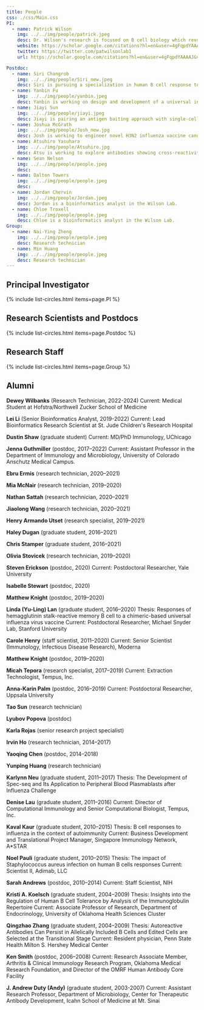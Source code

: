 ```yaml
---
title: People
css: ./css/Main.css
PI:
  - name: Patrick Wilson
    img: ../../img/people/patrick.jpeg
    desc: Dr. Wilson's research is focused on B cell biology which revolves around the specificity of expressed antibody molecules. 
    website: https://scholar.google.com/citations?hl=en&user=4gFqpdYAAAAJ&view_op=list_works
    twitter: https://twitter.com/patwilsonlab1
    url: https://scholar.google.com/citations?hl=en&user=4gFqpdYAAAAJ&view_op=list_works

Postdoc:
  - name: Siri Changrob
    img: ../../img/people/Siri_new.jpeg
    desc: Siri is pursuing a specialization in human B cell response to infectious diseases, particularly in the context of human coronaviruses and influenza. Her work aims to understand the diversity of B cells and their antibody responses following natural infection and vaccination, with the ultimate goal of advancing vaccine design by identifying how protective antibodies are formed.
  - name: Yanbin Fu
    img: ../../img/people/yanbin.jpeg
    desc: Yanbin is working on design and development of a universal influenza vaccine that could induce broadly neutralizing antibodies directed to the HA stem portion of H3, the more lethal subtype among influenza A subtypes.
  - name: Jiayi Sun
    img: ../../img/people/jiayi.jpeg
    desc: Jiayi is pairing an antigen baiting approach with single-cell RNA-sequencing to dissect antigen-specific B cell populations in pediatric cohorts infected by influenza viruses.
  - name: Joshua McGrath
    img: ../../img/people/Josh_new.jpg
    desc: Josh is working to engineer novel H3N2 influenza vaccine candidates, and is investigating the relationship between mucosal/systemic B cell responses.
  - name: Atsuhiro Yasuhara
    img: ../../img/people/Atsuhiro.jpg
    desc: Atsu is working to explore antibodies showing cross-reactivity against a broad range of coronaviruses, and develop the universal coronavirus vaccine.
  - name: Sean Nelson
    img: ../../img/people/people.jpeg
    desc:      
  - name: Dalton Towers
    img: ../../img/people/people.jpeg
    desc:
  - name: Jordan Chervin
    img: ../../img/people/Jordan.jpeg
    desc: Jordan is a bioinformatics analyst in the Wilson Lab.
  - name: Chloe Troxell
    img: ../../img/people/people.jpeg
    desc: Chloe is a bioinformatics analyst in the Wilson Lab.
Group:
  - name: Nai-Ying Zheng
    img: ../../img/people/people.jpeg
    desc: Research technician
  - name: Min Huang
    img: ../../img/people/people.jpeg
    desc: Research technician
---
```


## Principal Investigator 

{% include list-circles.html items=page.PI %}



## Research Scientists and Postdocs

{% include list-circles.html items=page.Postdoc %}



## Research Staff

{% include list-circles.html items=page.Group %}



## Alumni
**Dewey Wilbanks** (Research Technician, 2022-2024)
  Current: Medical Student at Hofstra/Northwell Zucker School of Medicine
  
**Lei Li** (Senior Bioinformatics Analyst, 2019-2022)
  Current: Lead Bioinformatics Research Scientist at St. Jude Children's Research Hospital

**Dustin Shaw** (graduate student)
  Current: MD/PhD Immunology, UChicago

**Jenna Guthmiller** (postdoc, 2017–2022) 
 Current: Assistant Professor in the Department of Immunology and Microbiology, University of Colorado Anschutz Medical Campus.  

**Ebru Ermis** (research technician, 2020–2021)

**Mia McNair** (research technician, 2019–2020)

**Nathan Sattah** (research technician, 2020–2021)

**Jiaolong Wang** (research technician, 2020–2021)

**Henry Armando Utset** (research specialist, 2019–2021)

**Haley Dugan** (graduate student, 2016–2021)

**Chris Stamper** (graduate student, 2016–2021)

**Olivia Stovicek** (research technician, 2019–2020)

**Steven Erickson** (postdoc, 2020)
 Current: Postdoctoral Researcher, Yale University

**Isabelle Stewart** (postdoc, 2020)

**Matthew Knight** (postdoc, 2019–2020)

**Linda (Yu-Ling) Lan** (graduate student, 2016–2020)
 Thesis: Responses of hemagglutinin stalk-reactive memory B cell to a chimeric-based universal influenza virus vaccine
 Current: Postdoctoral Researcher, Michael Snyder Lab, Stanford University

**Carole Henry** (staff scientist, 2011–2020)
 Current: Senior Scientist (Immunology, Infectious Disease Research), Moderna

**Matthew Knight** (postdoc, 2019–2020)

**Micah Tepora** (research specialist, 2017–2019)
 Current: Extraction Technologist, Tempus, Inc.

**Anna-Karin Palm** (postdoc, 2016–2019)
 Current: Postdoctoral Researcher, Uppsala University

**Tao Sun** (research technician)

**Lyubov Popova** (postdoc)

**Karla Rojas** (senior research project specialist)

**Irvin Ho** (research technician, 2014–2017)

**Yaoqing Chen** (postdoc, 2014–2018)

**Yunping Huang** (research technician)

**Karlynn Neu** (graduate student, 2011–2017)
 Thesis: The Development of Spec-seq and Its Application to Peripheral Blood Plasmablasts after Influenza Challenge

**Denise Lau** (graduate student, 2011–2016)
 Current: Director of Computational Immunology and Senior Computational Biologist, Tempus, Inc.

**Kaval Kaur** (graduate student, 2010–2015)
 Thesis: B cell responses to influenza in the context of autoimmunity
 Current: Business Development and Translational Project Manager, Singapore Immunology Network, A\*STAR

**Noel Pauli** (graduate student, 2010–2015)
 Thesis: The impact of Staphylococcus aureus infection on human B cells responses
 Current: Scientist II, Adimab, LLC

**Sarah Andrews** (postdoc, 2010–2014)
 Current: Staff Scientist, NIH

**Kristi A. Koelsch** (graduate student, 2004–2009)
 Thesis: Insights into the Regulation of Human B Cell Tolerance by Analysis of the Immunoglobulin Repertoire
 Current: Associate Professor of Research, Department of Endocrinology, University of Oklahoma Health Sciences Cluster

**Qingzhao Zhang** (graduate student, 2004–2009)
 Thesis: Autoreactive Antibodies Can Persist in Allelically Included B Cells and Edited Cells are Selected at the Transitional Stage
 Current: Resident physician, Penn State Health Milton S. Hershey Medical Center

**Ken Smith** (postdoc, 2006–2008)
 Current: Research Associate Member, Arthritis & Clinical Immunology Research Program, Oklahoma Medical Research Foundation, and Director of the OMRF Human Antibody Core Facility

**J. Andrew Duty (Andy)** (graduate student, 2003-2007)
 Current: Assistant Research Professor, Department of Microbiology, Center for Therapeutic Antibody Development, Icahn School of Medicine at Mt. Sinai

 
